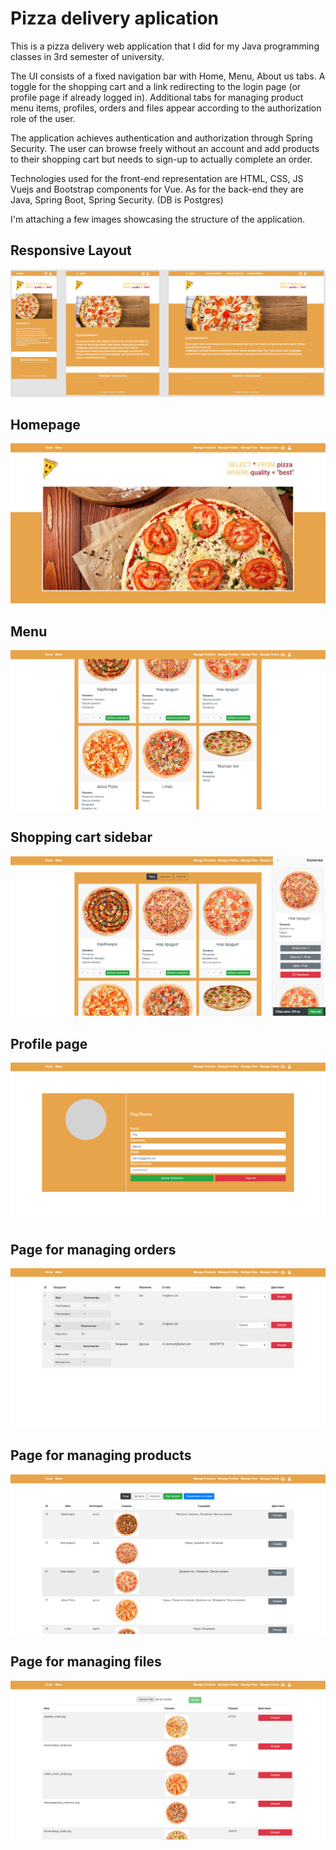 <h1>Pizza delivery aplication</h1>

This is a pizza delivery web application that I did for my Java programming classes in 3rd semester of university.

The UI consists of a fixed navigation bar with Home, Menu, About us tabs. A toggle for the shopping cart and a link redirecting to the login page (or profile page if already logged in).
Additional tabs for managing product menu items, profiles, orders and files appear according to the authorization role of the user.

The application achieves authentication and authorization through Spring Security. The user can browse freely without an account and add products to their shopping cart but needs to sign-up to actually complete an order.

Technologies used for the front-end representation are HTML, CSS, JS Vuejs and Bootstrap components for Vue. As for the back-end they are Java, Spring Boot, Spring Security. (DB is Postgres)

I'm attaching a few images showcasing the structure of the application.

<h2>Responsive Layout</h2>

![Responsiveness](https://github.com/NC5324/delivery/blob/main/demo-img/responsive.png?raw=true)

<h2>Homepage</h2>

![Homepage](https://github.com/NC5324/delivery/blob/main/demo-img/homepage.png?raw=true)
  
<h2>Menu</h2>

![Menu](https://github.com/NC5324/delivery/blob/main/demo-img/menu.png?raw=true)

<h2>Shopping cart sidebar</h2>

![Shopping cart](https://github.com/NC5324/delivery/blob/main/demo-img/cart.png?raw=true)
  
<h2>Profile page</h2>

![Profile page](https://github.com/NC5324/delivery/blob/main/demo-img/profile.png?raw=true)
  
<h2>Page for managing orders</h2>

![Manage orders page](https://github.com/NC5324/delivery/blob/main/demo-img/manage-orders.png?raw=true)
  
<h2>Page for managing products</h2>

![Manage products page](https://github.com/NC5324/delivery/blob/main/demo-img/manage-products.png?raw=true)
  
<h2>Page for managing files</h2>

![Manage files page](https://github.com/NC5324/delivery/blob/main/demo-img/manage-files.png?raw=true)
